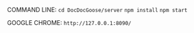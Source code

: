 COMMAND LINE:
```cd DocDocGoose/server```
```npm install```
```npm start```

GOOGLE CHROME:
```http://127.0.0.1:8090/```
